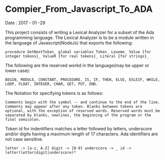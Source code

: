 # Compier_From_Javascript_To_ADA
Date : 2017 - 01 -29

This project consists of writing a Lexical Analyzer for a subset of the Ada programming language. The Lexical Analyzer is to be a module written in the language of Javascript(NodeJs) that exports the following:

  `procedure GetNextToken_
  global variables Token_
      Lexeme_
      Value {for integer tokens}_
      ValueR {for real tokens}_
      Literal {for strings}_ `

  The following are the reserved workd in the language(may be upper or lower case):

  `BEGIN, MODULE, CONSTANT, PROCEDURE, IS, IF, THEN, ELSE, ESLEIF, WHILE, LOOP, FLOAT, INTEGER, CHAR, GET, PUT, END. `

  The Notation for specifying tokens is as follows:

  `Comments begin with the symbol -- and continue to the end of the line. Comments may appear after any token.
  Blanks between tokens are optional, with the exception of reserved words. Reserved words must be separated by blanks, newlines, the beginning of the program or the final semicolon.`

  Token id for indentifiers matches a letter followed by letters, underscore and/or digits having a maximum length of 17 characters. Ada identifiers are not case sensitive.

  `letter -> [a-z, A-Z]
   digit -> [0-9]
   underscore -> _
   id -> letter(letter|digit|underscore)*`
